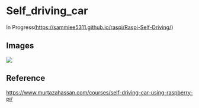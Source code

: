 # Self_driving_car
In Progress(https://sammiee5311.github.io/raspi/Raspi-Self-Driving/)

## Images

![](https://github.com/sammiee5311/raspberry_pi/blob/master/self_driving_car/images/car.gif)

## Reference
https://www.murtazahassan.com/courses/self-driving-car-using-raspberry-pi/
